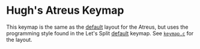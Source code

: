# Hugh's Atreus Keymap

This keymap is the same as the [default](../default) layout for the Atreus, but
uses the programming style found in the Let's
Split [default](../../../lets_split/keymaps/default) keymap. See
[`keymap.c`](keymap.c) for the layout.
